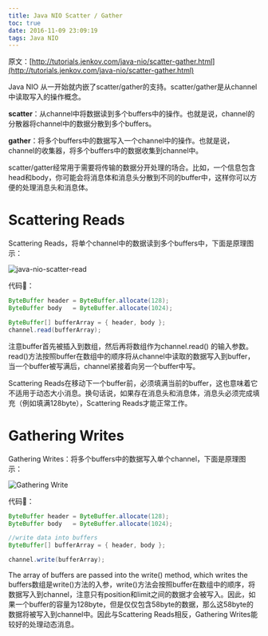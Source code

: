 ```yaml
---
title: Java NIO Scatter / Gather
toc: true
date: 2016-11-09 23:09:19
tags: Java NIO
---
```


原文：[http://tutorials.jenkov.com/java-nio/scatter-gather.html](http://tutorials.jenkov.com/java-nio/scatter-gather.html)
 
Java NIO 从一开始就内嵌了scatter/gather的支持。scatter/gather是从channel中读取写入的操作概念。

**scatter**：从channel中将数据读到多个buffers中的操作。也就是说，channel的分散器将channel中的数据分散到多个buffers。

**gather**：将多个buffers中的数据写入一个channel中的操作。也就是说，channel的收集器，将多个buffers中的数据收集到channel中。

scatter/gatter经常用于需要将传输的数据分开处理的场合。比如，一个信息包含head和body，你可能会将消息体和消息头分散到不同的buffer中，这样你可以方便的处理消息头和消息体。

# Scattering Reads
 
Scattering Reads，将单个channel中的数据读到多个buffers中，下面是原理图示： 

![java-nio-scatter-read](http://7xpk5e.com1.z0.glb.clouddn.com/java-nio-scatter-read.png)

代码🌰：

```java
ByteBuffer header = ByteBuffer.allocate(128);
ByteBuffer body   = ByteBuffer.allocate(1024);

ByteBuffer[] bufferArray = { header, body };
channel.read(bufferArray);
```

注意buffer首先被插入到数组，然后再将数组作为channel.read() 的输入参数。read()方法按照buffer在数组中的顺序将从channel中读取的数据写入到buffer，当一个buffer被写满后，channel紧接着向另一个buffer中写。

Scattering Reads在移动下一个buffer前，必须填满当前的buffer，这也意味着它不适用于动态大小消息。换句话说，如果存在消息头和消息体，消息头必须完成填充（例如填满128byte），Scattering Reads才能正常工作。

# Gathering Writes

Gathering Writes：将多个buffers中的数据写入单个channel，下面是原理图示：

![Gathering Write](http://7xpk5e.com1.z0.glb.clouddn.com/java-nio-gather.png)

代码🌰：
```java
ByteBuffer header = ByteBuffer.allocate(128);
ByteBuffer body   = ByteBuffer.allocate(1024);

//write data into buffers
ByteBuffer[] bufferArray = { header, body };

channel.write(bufferArray);
```

The array of buffers are passed into the write() method, which writes the buffers数组是write()方法的入参，write()方法会按照buffer在数组中的顺序，将数据写入到channel，注意只有position和limit之间的数据才会被写入。因此，如果一个buffer的容量为128byte，但是仅仅包含58byte的数据，那么这58byte的数据将被写入到channel中。因此与Scattering Reads相反，Gathering Writes能较好的处理动态消息。
